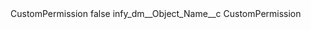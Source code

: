 <?xml version="1.0" encoding="UTF-8"?>
<CustomMetadata xmlns="http://soap.sforce.com/2006/04/metadata" xmlns:xsi="http://www.w3.org/2001/XMLSchema-instance" xmlns:xsd="http://www.w3.org/2001/XMLSchema">
    <label>CustomPermission</label>
    <protected>false</protected>
    <values>
        <field>infy_dm__Object_Name__c</field>
        <value xsi:type="xsd:string">CustomPermission</value>
    </values>
</CustomMetadata>
